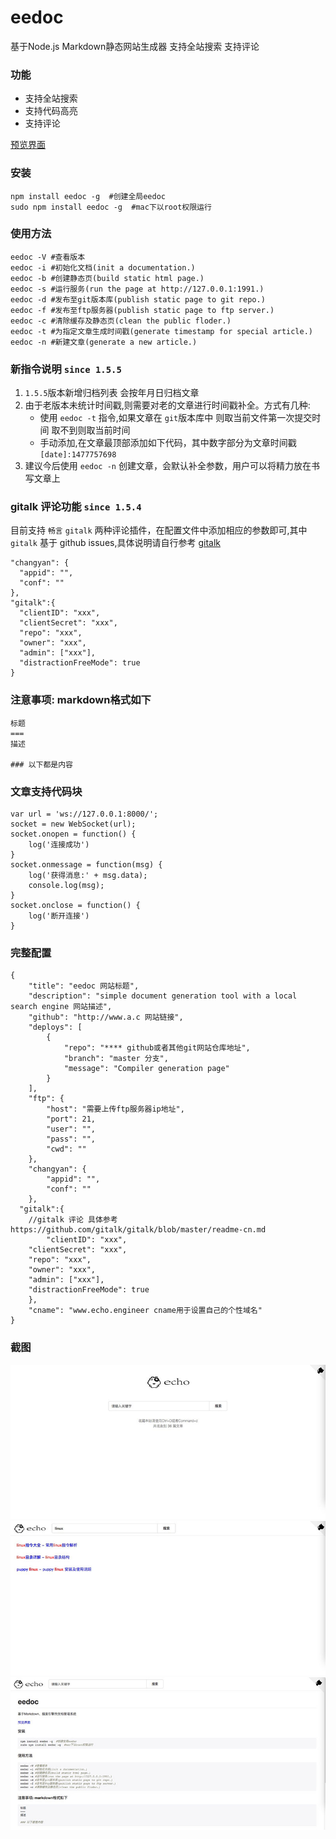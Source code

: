 eedoc
===
基于Node.js Markdown静态网站生成器 支持全站搜索 支持评论

### 功能
- 支持全站搜索
- 支持代码高亮
- 支持评论

[预览界面](https://pluckypan.github.io)

### 安装
```
npm install eedoc -g  #创建全局eedoc
sudo npm install eedoc -g  #mac下以root权限运行
```

### 使用方法
```
eedoc -V #查看版本
eedoc -i #初始化文档(init a documentation.)
eedoc -b #创建静态页(build static html page.)
eedoc -s #运行服务(run the page at http://127.0.0.1:1991.)
eedoc -d #发布至git版本库(publish static page to git repo.)
eedoc -f #发布至ftp服务器(publish static page to ftp server.)
eedoc -c #清除缓存及静态页(clean the public floder.)
eedoc -t #为指定文章生成时间戳(generate timestamp for special article.)
eedoc -n #新建文章(generate a new article.)
```

### 新指令说明 `since 1.5.5`
1. `1.5.5`版本新增归档列表 会按年月日归档文章
2. 由于老版本未统计时间戳,则需要对老的文章进行时间戳补全。方式有几种:
   - 使用 `eedoc -t` 指令,如果文章在 `git`版本库中 则取当前文件第一次提交时间 取不到则取当前时间
   - 手动添加,在文章最顶部添加如下代码，其中数字部分为文章时间戳 `[date]:1477757698`
3. 建议今后使用 `eedoc -n` 创建文章，会默认补全参数，用户可以将精力放在书写文章上

### gitalk 评论功能 `since 1.5.4`
目前支持 `畅言` `gitalk` 两种评论插件，在配置文件中添加相应的参数即可,其中 `gitalk` 基于 github issues,具体说明请自行参考  [gitalk](https://github.com/gitalk/gitalk/blob/master/readme-cn.md)
```
"changyan": {
  "appid": "",
  "conf": ""
},
"gitalk":{
  "clientID": "xxx",
  "clientSecret": "xxx",
  "repo": "xxx",
  "owner": "xxx",
  "admin": ["xxx"],
  "distractionFreeMode": true
}
```

### 注意事项: markdown格式如下
```
标题
===
描述

### 以下都是内容
```

### 文章支持代码块
```
var url = 'ws://127.0.0.1:8000/';
socket = new WebSocket(url);
socket.onopen = function() {
    log('连接成功')
}
socket.onmessage = function(msg) {
    log('获得消息:' + msg.data);
    console.log(msg);
}
socket.onclose = function() {
    log('断开连接')
}
```

### 完整配置
```
{
	"title": "eedoc 网站标题",
	"description": "simple document generation tool with a local search engine 网站描述",
	"github": "http://www.a.c 网站链接",
	"deploys": [
		{
			"repo": "**** github或者其他git网站仓库地址",
			"branch": "master 分支",
			"message": "Compiler generation page"
		}
	],
	"ftp": {
		"host": "需要上传ftp服务器ip地址",
		"port": 21,
		"user": "",
		"pass": "",
		"cwd": ""
	},
	"changyan": {
		"appid": "",
		"conf": ""
	},
  "gitalk":{
    //gitalk 评论 具体参考 https://github.com/gitalk/gitalk/blob/master/readme-cn.md
		"clientID": "xxx",
    "clientSecret": "xxx",
    "repo": "xxx",
    "owner": "xxx",
    "admin": ["xxx"],
    "distractionFreeMode": true
	},
	"cname": "www.echo.engineer cname用于设置自己的个性域名"
}
```

### 截图
![主界面](https://raw.githubusercontent.com/Pluckypan/eedoc/master/screenshoot/main_thumb.jpg)
![搜索](https://raw.githubusercontent.com/Pluckypan/eedoc/master/screenshoot/search_thumb.jpg)
![文章详情页](https://raw.githubusercontent.com/Pluckypan/eedoc/master/screenshoot/article_thumb.jpg)
<!--this code below is generated by eedoc,do not edit.-->
<!--date:1477757698-->